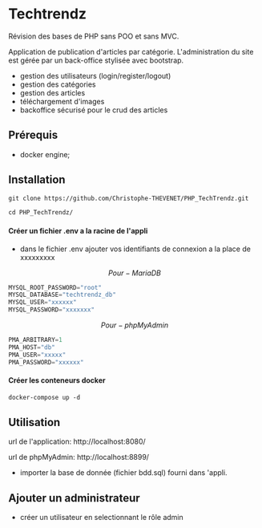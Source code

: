 # Techtrendz   

Révision des bases de PHP sans POO et sans MVC.

Application de publication d'articles par catégorie. L'administration du site est gérée par un back-office stylisée avec bootstrap.

- gestion des utilisateurs (login/register/logout)
- gestion des catégories
- gestion des articles
- téléchargement d'images
- backoffice sécurisé pour le crud des articles


## Prérequis

* docker engine;


## Installation


```markdown
git clone https://github.com/Christophe-THEVENET/PHP_TechTrendz.git
```

```markdown
cd PHP_TechTrendz/
```

#### Créer un fichier .env a la racine de l'appli
- dans le fichier .env ajouter vos identifiants de connexion a la place de xxxxxxxxx

$$
Pour-MariaDB
$$

```python
MYSQL_ROOT_PASSWORD="root"
MYSQL_DATABASE="techtrendz_db"
MYSQL_USER="xxxxxx"
MYSQL_PASSWORD="xxxxxxx"
```
$$
Pour-phpMyAdmin
$$

```python
PMA_ARBITRARY=1
PMA_HOST="db"
PMA_USER="xxxxx"
PMA_PASSWORD="xxxxxx"
```

#### Créer les conteneurs docker


```markdown
docker-compose up -d
```
## Utilisation

url de l'application:
http://localhost:8080/

url de phpMyAdmin:
http://localhost:8899/

- importer la base de donnée (fichier bdd.sql) fourni dans 'appli.

## Ajouter un administrateur

* créer un utilisateur en selectionnant le rôle admin
